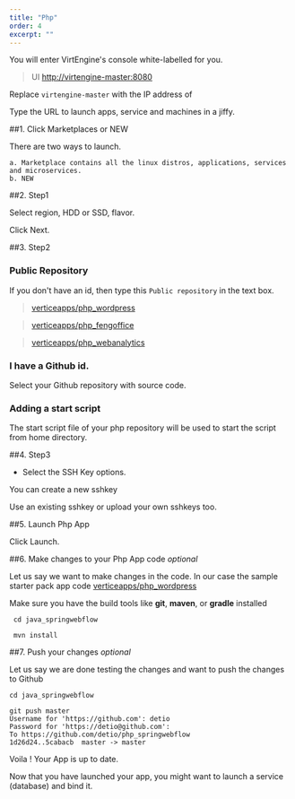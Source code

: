 ```yaml
---
title: "Php"
order: 4
excerpt: ""
---
```


You will enter VirtEngine's console white-labelled for you.

> UI [http://virtengine-master:8080](https://cloud.det.io:8080)  

Replace `virtengine-master` with the IP address of 

Type the URL to launch apps, service and machines in a jiffy.

##1. Click Marketplaces or NEW

There are two ways to launch.

    a. Marketplace contains all the linux distros, applications, services and microservices.
    b. NEW

##2. Step1

Select region, HDD or SSD, flavor.

Click Next.

##3. Step2

### Public Repository

If you don't have an id, then type this `Public repository` in the text box.

> [verticeapps/php_wordpress](https://github.com/verticeapps/php_wordpress.git)

> [verticeapps/php_fengoffice](https://github.com/verticeapps/php_fengoffice.git)

> [verticeapps/php_webanalytics](https://github.com/verticeapps/php_webanalytics.git)


### I have a Github id.

 Select your Github repository with source code.

### Adding a start script

The start script file of your php repository will be used to start the script from home directory.


##4. Step3

- Select the SSH Key options.

 You can create a new sshkey

 Use an existing sshkey or upload your own sshkeys too.


##5. Launch Php App

Click Launch.

##6. Make changes to your Php App code *optional*

Let us say we want to make changes in the code. In our case the sample starter pack app code [verticeapps/php_wordpress](https://github.com/verticeapps/php_wordpress.git)

Make sure you have the build tools like **git**, **maven**, or **gradle** installed

```
 cd java_springwebflow

 mvn install

```

##7. Push your changes *optional*

Let us say we are done testing the changes and want to push the changes to Github

```shell
cd java_springwebflow

git push master
Username for 'https://github.com': detio
Password for 'https://detio@github.com':
To https://github.com/detio/php_springwebflow
1d26d24..5cabacb  master -> master

```

Voila ! Your App is up to date.

Now that you have launched your app, you might want to launch a service (database) and bind it.
